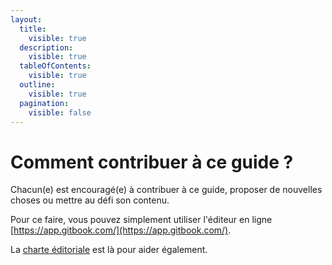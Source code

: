 ```yaml
---
layout:
  title:
    visible: true
  description:
    visible: true
  tableOfContents:
    visible: true
  outline:
    visible: true
  pagination:
    visible: false
---
```


# Comment contribuer à ce guide ?

Chacun(e) est encouragé(e) à contribuer à ce guide, proposer de nouvelles choses ou mettre au défi son contenu.

Pour ce faire, vous pouvez simplement utiliser l'éditeur en ligne [https://app.gitbook.com/](https://app.gitbook.com/).

La [charte éditoriale](charte-editoriale.md) est là pour aider également.
